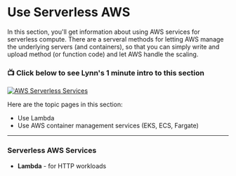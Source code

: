 # Use Serverless AWS


In this section, you'll get information about using AWS services for serverless compute.  There are a serveral methods for letting AWS manage the underlying servers (and containers), so that you can simply write and upload method (or function code) and let AWS handle the scaling.    

### 📺 Click below to see Lynn's 1 minute intro to this section  
[![AWS Serverless Services](http://img.youtube.com/vi/eyLWNwZtFHk/0.jpg)](http://www.youtube.com/watch?v=eyLWNwZtFHk "Intro to AWS Serverless Services")

Here are the topic pages in this section:

- Use Lambda
- Use AWS container management services (EKS, ECS, Fargate)

-----

### Serverless AWS Services 
- **Lambda** - for HTTP workloads
